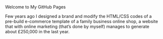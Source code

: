 Welcome to My GitHub Pages
<p>

Few years ago I designed a brand and modify the HTML/CSS codes of a pre-build e-commerce template of a family business online shop, a website that with online marketing (that’s done by myself) manages to generate about £250,000 in the last year.

